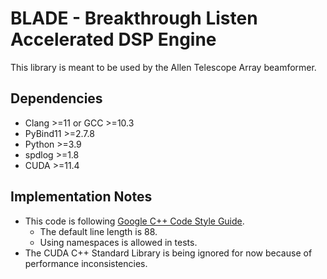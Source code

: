 # BLADE - Breakthrough Listen Accelerated DSP Engine

This library is meant to be used by the Allen Telescope Array beamformer.

## Dependencies

- Clang >=11 or GCC >=10.3
- PyBind11 >=2.7.8
- Python >=3.9
- spdlog >=1.8
- CUDA >=11.4

## Implementation Notes

- This code is following [Google C++ Code Style Guide](https://google.github.io/styleguide/cppguide.html).
    - The default line length is 88.
    - Using namespaces is allowed in tests.
- The CUDA C++ Standard Library is being ignored for now because of performance inconsistencies.
